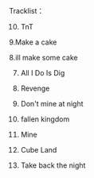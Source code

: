 Tracklist：

10. TnT

9.Make a cake

8.ill make some cake

7. All I Do Is Dig

6. Revenge 

5. Don't mine at night

4. fallen kingdom

3. Mine

2. Cube Land

1. Take back the night
